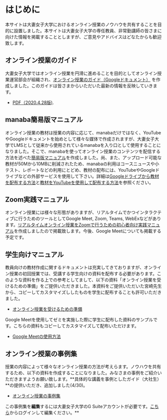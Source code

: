 # はじめに

本サイトは大妻女子大学におけるオンライン授業のノウハウを共有することを目的に設置しました。本サイトは大妻女子大学の専任教員、非常勤講師の皆さまに向けた情報を掲載することとしますが、ご意見やアドバイスはどなたからも歓迎致します。

## オンライン授業のガイド

大妻女子大学ではオンライン授業を円滑に進めることを目的としてオンライン授業運営部会が組織され、[オンライン授業のガイド（Googleドキュメント）](https://docs.google.com/document/d/1je_Nxp-yftXYeSZiQAcE9BLkWb3yOXL3Xqk_vZy6PKI/edit#) を作成しました。このガイドは皆さまからいただいた最新の情報を反映していきます。
- [PDF（2020.4.28版)](docs/doc01-200428.pdf).

## manaba簡易版マニュアル

オンライン授業の教材は授業の内容に応じて、manabaだけではなく、YouTubeやGoogleドキュメントを始めとして様々な媒体で作成されますが、大妻女子大学でLMSとして従来から使用されているmanabaを入り口として使用することになりました。そこで、manabaを使ってオンライン授業のコンテンツを配信する方法を述べた[簡易版マニュアル](docs/doc02.pdf)を作成しました。尚、また、アップロード可能な教材が50Mから10MBに削減されたため、manabaの利用はコースニュースや小テスト、レポートなどの利用にとどめ、教材の配布には、YouTubeやGoogleドライブなどの外部サービスを使用して下さい。詳細は[Googleドライブから教材を配布する方法](https://docs.google.com/document/d/1MLMWnGLRVaR1ZkVoTV7NZ5HpMXSzNfX7z_UlOgSqkz8/edit?usp=sharing)と[教材をYouTubeを使用して配布する方法](https://docs.google.com/document/d/1IiqWRJqHTgfEwgH_fISEhulsRg0621mEB7sdTDHMaaI/edit?usp=sharing)を参照ください。

## Zoom実践マニュアル

オンライン授業には様々な形態がありますが、リアルタイムでかつインタラクティブに行うためのツールとしてGoogle Meet, Zoom, Teams, WebExなどがあります。[リアルタイムオンライン授業をZoomで行うための初心者向け実践マニュアル](docs/doc03.pdf)を作成しましたので掲載致します。今後、Google Meetについても掲載する予定です。

## 学生向けマニュアル

教員向けの教材作成に関するドキュメントは充実してきておりますが、オンライン授業の初回授業では、受講する学生向けの資料を配布する必要があります。このような資料を作る上での参考としてまして、以下の資料「オンライン授業を受けるための準備」をご提供いただきました。本資料をご提供いただいた宮崎先生から、コピーしてカスタマイズししたものを学生に配布することも許可いただきました。
- [オンライン授業を受けるための準備](https://docs.google.com/document/d/12t96PdyN-MeCHlpI-MJNY96ahIHRU4koxqwFZUAoH2A/edit#)

Google Meetを使用してゼミを実施した際に学生に配布した資料のサンプルです。こちらの資料もコピーしてカスタマイズして配布いただけます。
- [Google Meetの使用方法](https://docs.google.com/document/d/1XCJDTdF9_BeZP1a6qT6pwiIZmvcO3N-qjoyIZz1QsGo/edit?usp=sharing)

## オンライン授業の事例集

授業の内容によって様々なオンライン授業の方法が考えらます。ノウハウを共有するため、以下の資料を作成することになりました。みなさまの事例をご紹介いただきますようお願い致します。**具体的な講義を事例としたガイド（大社生）**の提供いただき、追加しました(4/30)。

- [オンライン授業の事例集](https://docs.google.com/document/d/e/2PACX-1vS1rvmqQbwg34QuVwx20Mck4DO71eAFODgTn692P-6zHyYSqX08nyYBUusQXsOui0xlZAeTDpz3hCyl/pub)

この事例集を**編集**するには大妻女子大学のG Suiteアカウントが必要です。[こちら](https://docs.google.com/document/d/1kIWqgqQj5gHs_T_p933rcCAcJ1Aivypb2pwzb0n5XEw/edit?usp=sharing)からログインして編集ください。**
